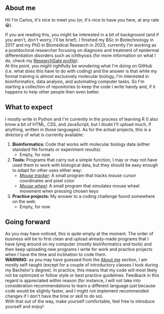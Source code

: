 ## About me
<p id="About me">
  Hi! I'm Carlos, it's nice to meet you (or, it's nice to have you here, at any rate 😁).
</p>
<p>
  If you are reading this, you might be interested in a bit of background (and if you aren't, don't worry, I'll be brief). I finished my BSc in Biotechnology in 2017 and my PhD in Biomedical Research in 2023, currently I'm working as a postdoctoral researcher focusing on diagnosis and treatment of epidermal differentiation disorders such as ichthyosis (for more information on what I do, check my <a href="https://www.researchgate.net/profile/Carlos-Gutierrez-Cerrajero">ResearchGate profile</a>).<br>
  At this point, you might rightfully be wondering what I'm doing on GitHub (i.e. what does this have to do with coding) and the answer is that while my formal training is almost exclusively molecular biology, I'm interested in bioinformatics, data analysis, and automating computer tasks. So I'm starting a collection of repositories to keep the code I write handy and, if it happens to help other people then even better.
</p>

## What to expect
<p id="What to expect">
  I mostly write in Python and I'm currently in the process of learning R (I also know a bit of HTML, CSS, and JavaScript; but I doubt I'll upload much, if anything, written in those languages). As for the actual projects, this is a directory of what is currently available:<br>
  <ol>
    <li>
      <b>Bioinformatics: </b>Code that works with molecular biology data (either standard file formats or experiment results):
      <ul>
        <li>Empty, for now</li>
      </ul>
    </li>
    <li>
      <b>Tools: </b>Programs that carry out a simple function, I may or may not have used them to work with biological data, but they should be easy enough to adapt for other uses either way:
      <ul>
        <li><i><a href="https://github.com/Carlos-Gutierrez-Cerrajero/Mouse-tracker">Mouse tracker</a>:</i> A small program that tracks mouse cursor coordinates and pixel color</li>
        <li><i><a href="https://github.com/Carlos-Gutierrez-Cerrajero/Mouse-wheel">Mouse wheel</a>:</i> A small program that simulates mouse wheel movement when pressing chosen keys</li>
      </ul>
    </li>
    <li>
      <b>Practice projects: </b>My answer to a coding challenge found somewhere on the web:
      <ul>
        <li>Empty, for now</li>
      </ul>
    </li>
  </ol>
</p>

## Going forward
<p id="Going forward">
  As you may have noticed, this is quite empty at the moment. The order of business will be to first clean and upload already-made programs that I have lying around on my computer (mostly bioinformatics and tools) and then keep uploading new programs I write for work and practice projects when I have the time and inclination to code them.<br>
  <b>WARNING:</b> as you may have guessed from the <a href="#About me">About me</a> section, I am mostly self-taught (except for a couple of introductory classes I took during my Bachelor's degree). In practice, this means that my code will most likely not be optimized or follow style or best practice guidelines. Feedback in this regard is appreciated within reason (for instance, I will not take into consideration recommendations to learn a different language just because code would be slightly faster, and I might not implement recommended changes if I don't have the time or skill to do so).<br>
  With that out of the way, make yourself comfortable, feel free to introduce yourself and enjoy!
</p>

